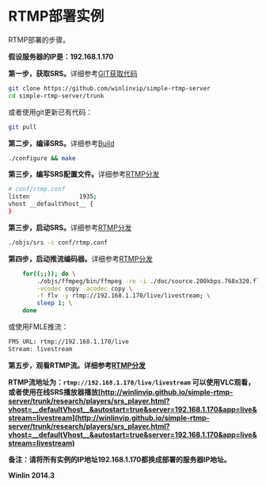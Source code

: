 # RTMP部署实例

RTMP部署的步骤。

<strong>假设服务器的IP是：192.168.1.170</strong>

<strong>第一步，获取SRS。</strong>详细参考[GIT获取代码](https://github.com/winlinvip/simple-rtmp-server/wiki/Git)

```bash
git clone https://github.com/winlinvip/simple-rtmp-server
cd simple-rtmp-server/trunk
```

或者使用git更新已有代码：

```bash
git pull
```

<strong>第二步，编译SRS。</strong>详细参考[Build](https://github.com/winlinvip/simple-rtmp-server/wiki/Build)

```bash
./configure && make
```

<strong>第三步，编写SRS配置文件。</strong>详细参考[RTMP分发](https://github.com/winlinvip/simple-rtmp-server/wiki/DeliveryRTMP)

```bash
# conf/rtmp.conf
listen              1935;
vhost __defaultVhost__ {
}
```

<strong>第三步，启动SRS。</strong>详细参考[RTMP分发](https://github.com/winlinvip/simple-rtmp-server/wiki/DeliveryRTMP)

```bash
./objs/srs -c conf/rtmp.conf
```

<strong>第四步，启动推流编码器。</strong>详细参考[RTMP分发](https://github.com/winlinvip/simple-rtmp-server/wiki/DeliveryRTMP)

```bash
    for((;;)); do \
        ./objs/ffmpeg/bin/ffmpeg -re -i ./doc/source.200kbps.768x320.flv \
        -vcodec copy -acodec copy \
        -f flv -y rtmp://192.168.1.170/live/livestream; \
        sleep 1; \
    done
```

或使用FMLE推流：

```bash
FMS URL: rtmp://192.168.1.170/live
Stream: livestream
```

<strong>

<strong>第五步，观看RTMP流。</strong>详细参考[RTMP分发](https://github.com/winlinvip/simple-rtmp-server/wiki/DeliveryRTMP)

RTMP流地址为：`rtmp://192.168.1.170/live/livestream`
可以使用VLC观看，或者使用在线SRS播放器播放[http://winlinvip.github.io/simple-rtmp-server/trunk/research/players/srs_player.html?vhost=__defaultVhost__&autostart=true&server=192.168.1.170&app=live&stream=livestream](http://winlinvip.github.io/simple-rtmp-server/trunk/research/players/srs_player.html?vhost=__defaultVhost__&autostart=true&server=192.168.1.170&app=live&stream=livestream)

备注：请将所有实例的IP地址192.168.1.170都换成部署的服务器IP地址。

Winlin 2014.3